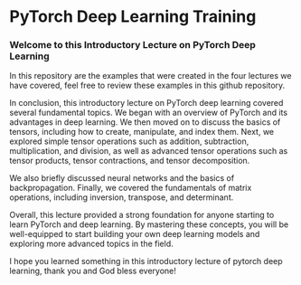 # PyTorch Deep Learning Training

### Welcome to this Introductory Lecture on PyTorch Deep Learning

In this repository are the examples that were created in the four lectures we have covered, feel free to review these examples in this github repository.

In conclusion, this introductory lecture on PyTorch deep learning covered several fundamental topics. We began with an overview of PyTorch and its advantages in deep learning. We then moved on to discuss the basics of tensors, including how to create, manipulate, and index them. Next, we explored simple tensor operations such as addition, subtraction, multiplication, and division, as well as advanced tensor operations such as tensor products, tensor contractions, and tensor decomposition.

We also briefly discussed neural networks and the basics of backpropagation. Finally, we covered the fundamentals of matrix operations, including inversion, transpose, and determinant.

Overall, this lecture provided a strong foundation for anyone starting to learn PyTorch and deep learning. By mastering these concepts, you will be well-equipped to start building your own deep learning models and exploring more advanced topics in the field.

I hope you learned something in this introductory lecture of pytorch deep learning, thank you and God bless everyone!

